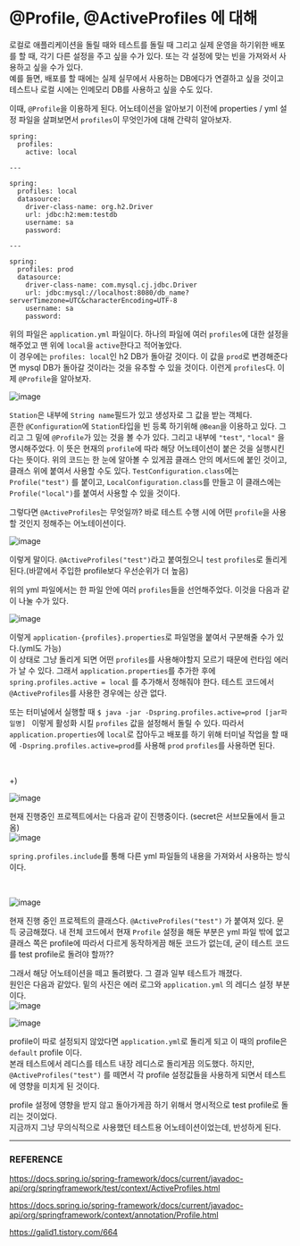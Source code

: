 # @Profile, @ActiveProfiles 에 대해

로컬로 애플리케이션을 돌릴 때와 테스트를 돌릴 때 그리고 실제 운영을 하기위한 배포를 할 때, 각기 다른 설정을 주고 싶을 수가 있다. 또는 각 설정에 맞는 빈을 가져와서 사용하고 싶을 수가 있다.  
예를 들면, 배포를 할 때에는 실제 실무에서 사용하는 DB에다가 연결하고 싶을 것이고 테스트나 로컬 시에는 인메모리 DB를 사용하고 싶을 수도 있다.  

이때, ``@Profile``을 이용하게 된다.  어노테이션을 알아보기 이전에 properties / yml 설정 파일을 살펴보면서 ``profiles``이 무엇인가에 대해 간략히 알아보자.  

```
spring:
  profiles:
    active: local
    
---

spring:
  profiles: local
  datasource:
    driver-class-name: org.h2.Driver
    url: jdbc:h2:mem:testdb
    username: sa
    password:
    
---

spring:
  profiles: prod
  datasource:
    driver-class-name: com.mysql.cj.jdbc.Driver
    url: jdbc:mysql://localhost:8080/db_name?serverTimezone=UTC&characterEncoding=UTF-8
    username: sa
    password:
```

위의 파일은 ``application.yml`` 파일이다. 하나의 파일에 여러 ``profiles``에 대한 설정을 해주었고 맨 위에 ``local``을 ``active``한다고 적어놓았다.  
이 경우에는 ``profiles: local``인 h2 DB가 돌아갈 것이다. 이 값을 ``prod``로 변경해준다면 mysql DB가 돌아갈 것이라는 것을 유추할 수 있을 것이다. 이런게 ``profiles``다. 이제 ``@Profile``을 알아보자.  

![image](https://user-images.githubusercontent.com/45073750/119254229-1b548080-bbf0-11eb-847b-662856be5718.png)

``Station``은 내부에 ``String name``필드가 있고 생성자로 그 값을 받는 객체다.  
흔한 ``@Configuration``에 ``Station``타입을 빈 등록 하기위해 ``@Bean``을 이용하고 있다. 그리고 그 밑에 ``@Profile``가 있는 것을 볼 수가 있다. 그리고 내부에 ``"test"``, ``"local"`` 을 명시해주었다. 이 뜻은 현재의 ``profile``에 따라 해당 어노테이션이 붙은 것을 실행시킨다는 뜻이다. 위의 코드는 한 눈에 알아볼 수 있게끔 클래스 안의 메서드에 붙인 것이고, 클래스 위에 붙여서 사용할 수도 있다. ``TestConfiguration.class``에는 ``Profile("test")`` 를 붙이고, ``LocalConfiguration.class``를 만들고 이 클래스에는 ``Profile("local")``를 붙여서 사용할 수 있을 것이다.  

그렇다면 ``@ActiveProfiles``는 무엇일까? 바로 테스트 수행 시에 어떤 ``profile``을 사용할 것인지 정해주는 어노테이션이다.  

![image](https://user-images.githubusercontent.com/45073750/119255390-8903ab00-bbf6-11eb-8cc5-c178d95600da.png)

이렇게 말이다. ``@ActiveProfiles("test")``라고 붙여줬으니 ``test`` ``profiles``로 돌리게 된다.(바깥에서 주입한 profile보다 우선순위가 더 높음)  

위의 yml 파일에서는 한 파일 안에 여러 ``profiles``들을 선언해주었다. 이것을 다음과 같이 나눌 수가 있다.  

![image](https://user-images.githubusercontent.com/45073750/119255626-c74d9a00-bbf7-11eb-86b4-9dded29bb683.png)

이렇게 ``application-{profiles}.properties``로 파일명을 붙여서 구분해줄 수가 있다.(yml도 가능)  
이 상태로 그냥 돌리게 되면 어떤 ``profiles``를 사용해야할지 모르기 때문에 런타임 에러가 날 수 있다. 그래서 ``application.properties``를 추가한 후에 ``spring.profiles.active = local`` 를 추가해서 정해줘야 한다. 테스트 코드에서 ``@ActiveProfiles``를 사용한 경우에는 상관 없다.  

또는 터미널에서 실행할 때 ``$ java -jar -Dspring.profiles.active=prod [jar파일명] `` 이렇게 활성화 시킬 ``profiles`` 값을 설정해서 돌릴 수 있다. 따라서 ``application.properties``에 ``local``로 잡아두고 배포를 하기 위해 터미널 작업을 할 때에 ``-Dspring.profiles.active=prod``를 사용해 ``prod`` ``profiles``를 사용하면 된다.  

<br/>

+)  

![image](https://user-images.githubusercontent.com/45073750/128033281-3f5e24dc-70df-4204-a1cb-20c3fbd53a55.png)

현재 진행중인 프로젝트에서는 다음과 같이 진행중이다. (secret은 서브모듈에서 들고옴)  
![image](https://user-images.githubusercontent.com/45073750/128033910-370cd926-3e74-47b3-b75e-f8bbabb7d101.png)

``spring.profiles.include``를 통해 다른 yml 파일들의 내용을 가져와서 사용하는 방식이다.  

<br/>

![image](https://user-images.githubusercontent.com/45073750/135500018-d41085d2-0541-4dcf-a71d-a8b21af5b06c.png)

현재 진행 중인 프로젝트의 클래스다. ``@ActiveProfiles("test")`` 가 붙여져 있다. 문득 궁금해졌다. 내 전체 코드에서 현재 ``Profile`` 설정을 해둔 부분은 yml 파일 밖에 없고 클래스 쪽은 profile에 따라서 다르게 동작하게끔 해둔 코드가 없는데, 굳이 테스트 코드를 test profile로 돌려야 할까??  

그래서 해당 어노테이션을 떼고 돌려봤다. 그 결과 일부 테스트가 깨졌다.  
원인은 다음과 같았다. 밑의 사진은 에러 로그와  ``application.yml`` 의 레디스 설정 부분이다.  
![image](https://user-images.githubusercontent.com/45073750/135500791-f9550e3e-a252-478b-aaf8-9562e8228d3c.png)

![image](https://user-images.githubusercontent.com/45073750/135500528-67510750-b497-4a1d-8ca9-f9aa0f69ddeb.png)

profile이 따로 설정되지 않았다면 ``application.yml``로 돌리게 되고 이 때의 profile은 ``default`` profile 이다.  
본래 테스트에서 레디스를 테스트 내장 레디스로 돌리게끔 의도했다. 하지만, ``@ActiveProfiles("test")`` 를 떼면서 각 profile 설정값들을 사용하게 되면서 테스트에 영향을 미치게 된 것이다.  

profile 설정에 영향을 받지 않고 돌아가게끔 하기 위해서 명시적으로 test profile로 돌리는 것이었다.  
지금까지 그냥 무의식적으로 사용했던 테스트용 어노테이션이었는데, 반성하게 된다.

***

### REFERENCE

https://docs.spring.io/spring-framework/docs/current/javadoc-api/org/springframework/test/context/ActiveProfiles.html  

https://docs.spring.io/spring-framework/docs/current/javadoc-api/org/springframework/context/annotation/Profile.html  

https://galid1.tistory.com/664